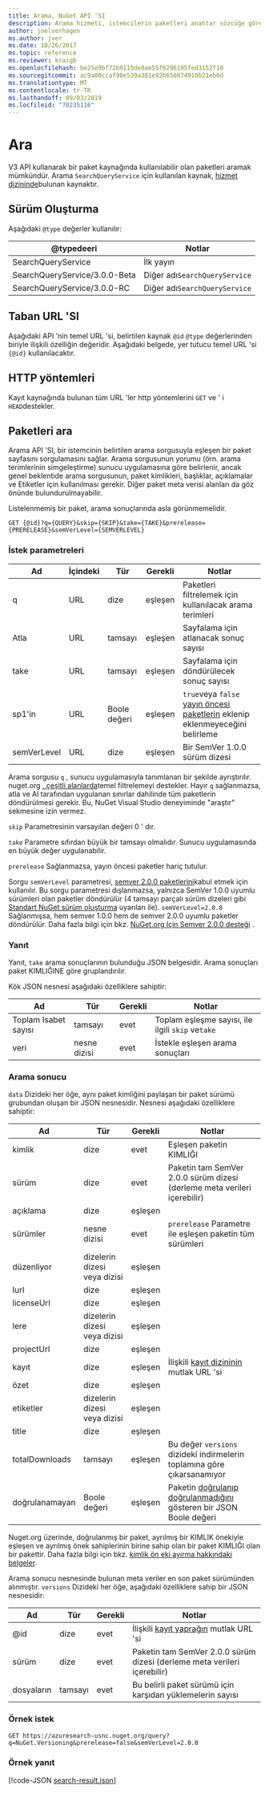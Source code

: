 ```yaml
---
title: Arama, NuGet API 'SI
description: Arama hizmeti, istemcilerin paketleri anahtar sözcüğe göre sorgulamasını ve belirli paket alanlarındaki sonuçları filtrelemesine olanak tanır.
author: joelverhagen
ms.author: jver
ms.date: 10/26/2017
ms.topic: reference
ms.reviewer: kraigb
ms.openlocfilehash: be25e9bf72b9115de8ae55f6296195fed3152f10
ms.sourcegitcommit: ac9a00ccaf90e539a381e92b650074910b21eb0d
ms.translationtype: MT
ms.contentlocale: tr-TR
ms.lasthandoff: 09/03/2019
ms.locfileid: "70235116"
---
```

# <a name="search"></a>Ara

V3 API kullanarak bir paket kaynağında kullanılabilir olan paketleri aramak mümkündür. Arama `SearchQueryService` için kullanılan kaynak, [hizmet dizininde](service-index.md)bulunan kaynaktır.

## <a name="versioning"></a>Sürüm Oluşturma

Aşağıdaki `@type` değerler kullanılır:

@typedeeri                   | Notlar
----------------------------- | -----
SearchQueryService            | İlk yayın
SearchQueryService/3.0.0-Beta | Diğer adı`SearchQueryService`
SearchQueryService/3.0.0-RC   | Diğer adı`SearchQueryService`

## <a name="base-url"></a>Taban URL 'SI

Aşağıdaki API 'nin temel URL 'si, belirtilen kaynak `@id` `@type` değerlerinden biriyle ilişkili özelliğin değeridir. Aşağıdaki belgede, yer tutucu temel URL 'si `{@id}` kullanılacaktır.

## <a name="http-methods"></a>HTTP yöntemleri

Kayıt kaynağında bulunan tüm URL 'ler http yöntemlerini `GET` ve ' i `HEAD`destekler.

## <a name="search-for-packages"></a>Paketleri ara

Arama API 'SI, bir istemcinin belirtilen arama sorgusuyla eşleşen bir paket sayfasını sorgulamasını sağlar. Arama sorgusunun yorumu (örn. arama terimlerinin simgeleştirme) sunucu uygulamasına göre belirlenir, ancak genel beklentide arama sorgusunun, paket kimlikleri, başlıklar, açıklamalar ve Etiketler için kullanılması gerekir. Diğer paket meta verisi alanları da göz önünde bulundurulmayabilir.

Listelenmemiş bir paket, arama sonuçlarında asla görünmemelidir.

    GET {@id}?q={QUERY}&skip={SKIP}&take={TAKE}&prerelease={PRERELEASE}&semVerLevel={SEMVERLEVEL}

### <a name="request-parameters"></a>İstek parametreleri

Ad        | İçindeki     | Tür    | Gerekli | Notlar
----------- | ------ | ------- | -------- | -----
q           | URL    | dize  | eşleşen       | Paketleri filtrelemek için kullanılacak arama terimleri
Atla        | URL    | tamsayı | eşleşen       | Sayfalama için atlanacak sonuç sayısı
take        | URL    | tamsayı | eşleşen       | Sayfalama için döndürülecek sonuç sayısı
sp1'in  | URL    | Boole değeri | eşleşen       | `true`veya `false` [yayın öncesi paketlerin](../create-packages/prerelease-packages.md) eklenip eklenmeyeceğini belirleme
semVerLevel | URL    | dize  | eşleşen       | Bir SemVer 1.0.0 sürüm dizesi 

Arama sorgusu `q` , sunucu uygulamasıyla tanımlanan bir şekilde ayrıştırılır. nuget.org [, çeşitli alanlarda](../consume-packages/finding-and-choosing-packages.md#search-syntax)temel filtrelemeyi destekler. Hayır `q` sağlanmazsa, atla ve Al tarafından uygulanan sınırlar dahilinde tüm paketlerin döndürülmesi gerekir. Bu, NuGet Visual Studio deneyiminde "araştır" sekmesine izin vermez.

`skip` Parametresinin varsayılan değeri 0 ' dır.

`take` Parametre sıfırdan büyük bir tamsayı olmalıdır. Sunucu uygulamasında en büyük değer uygulanabilir.

`prerelease` Sağlanmazsa, yayın öncesi paketler hariç tutulur.

Sorgu `semVerLevel` parametresi, [semver 2.0.0 paketlerini](https://github.com/NuGet/Home/wiki/SemVer2-support-for-nuget.org-%28server-side%29#identifying-semver-v200-packages)kabul etmek için kullanılır.
Bu sorgu parametresi dışlanmazsa, yalnızca SemVer 1.0.0 uyumlu sürümleri olan paketler döndürülür (4 tamsayı parçalı sürüm dizeleri gibi [Standart NuGet sürüm oluşturma](../concepts/package-versioning.md) uyarıları ile).
`semVerLevel=2.0.0` Sağlanmışsa, hem semver 1.0.0 hem de semver 2.0.0 uyumlu paketler döndürülür. Daha fazla bilgi için bkz. [NuGet.org Için Semver 2.0.0 desteği](https://github.com/NuGet/Home/wiki/SemVer2-support-for-nuget.org-%28server-side%29) .

### <a name="response"></a>Yanıt

Yanıt, `take` arama sonuçlarının bulunduğu JSON belgesidir. Arama sonuçları paket KIMLIĞINE göre gruplandırılır.

Kök JSON nesnesi aşağıdaki özelliklere sahiptir:

Ad      | Tür             | Gerekli | Notlar
--------- | ---------------- | -------- | -----
Toplam Isabet sayısı | tamsayı          | evet      | Toplam eşleşme sayısı, ile ilgili `skip` ve`take`
veri      | nesne dizisi | evet      | İstekle eşleşen arama sonuçları

### <a name="search-result"></a>Arama sonucu

`data` Dizideki her öğe, aynı paket kimliğini paylaşan bir paket sürümü grubundan oluşan bir JSON nesnesidir.
Nesnesi aşağıdaki özelliklere sahiptir:

Ad           | Tür                       | Gerekli | Notlar
-------------- | -------------------------- | -------- | -----
kimlik             | dize                     | evet      | Eşleşen paketin KIMLIĞI
sürüm        | dize                     | evet      | Paketin tam SemVer 2.0.0 sürüm dizesi (derleme meta verileri içerebilir)
açıklama    | dize                     | eşleşen       | 
sürümler       | nesne dizisi           | evet      | `prerelease` Parametre ile eşleşen paketin tüm sürümleri
düzenliyor        | dizelerin dizesi veya dizisi | eşleşen       | 
Iurl        | dize                     | eşleşen       | 
licenseUrl     | dize                     | eşleşen       | 
lere         | dizelerin dizesi veya dizisi | eşleşen       | 
projectUrl     | dize                     | eşleşen       | 
kayıt   | dize                     | eşleşen       | İlişkili [kayıt dizininin](registration-base-url-resource.md#registration-index) mutlak URL 'si
özet        | dize                     | eşleşen       | 
etiketler           | dizelerin dizesi veya dizisi | eşleşen       | 
title          | dize                     | eşleşen       | 
totalDownloads | tamsayı                    | eşleşen       | Bu değer `versions` dizideki indirmelerin toplamına göre çıkarsanamıyor
doğrulanamayan       | Boole değeri                    | eşleşen       | Paketin [doğrulanıp doğrulanmadığını](../nuget-org/id-prefix-reservation.md) gösteren bir JSON Boole değeri

Nuget.org üzerinde, doğrulanmış bir paket, ayrılmış bir KIMLIK önekiyle eşleşen ve ayrılmış önek sahiplerinin birine sahip olan bir paket KIMLIĞI olan bir pakettir. Daha fazla bilgi için bkz. [kimlik ön eki ayırma hakkındaki belgeler](../reference/id-prefix-reservation.md).

Arama sonucu nesnesinde bulunan meta veriler en son paket sürümünden alınmıştır. `versions` Dizideki her öğe, aşağıdaki özelliklere sahip bir JSON nesnesidir:

Ad      | Tür    | Gerekli | Notlar
--------- | ------- | -------- | -----
@id       | dize  | evet      | İlişkili [kayıt yaprağın](registration-base-url-resource.md#registration-leaf) mutlak URL 'si
sürüm   | dize  | evet      | Paketin tam SemVer 2.0.0 sürüm dizesi (derleme meta verileri içerebilir)
dosyaların | tamsayı | evet      | Bu belirli paket sürümü için karşıdan yüklemelerin sayısı

### <a name="sample-request"></a>Örnek istek

    GET https://azuresearch-usnc.nuget.org/query?q=NuGet.Versioning&prerelease=false&semVerLevel=2.0.0

### <a name="sample-response"></a>Örnek yanıt

[!code-JSON [search-result.json](./_data/search-result.json)]
